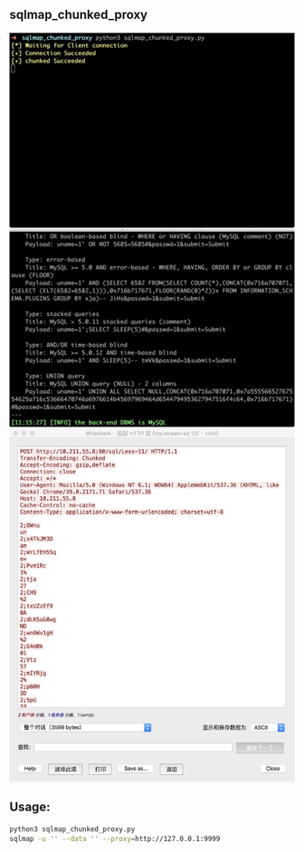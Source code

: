 ## sqlmap_chunked_proxy
![](sqlmap_chunked_proxy.jpeg)
![](sqlmap.jpeg)
![](Wireshark.jpeg)
## Usage:
```bash
python3 sqlmap_chunked_proxy.py
sqlmap -u '' --data '' --proxy=http://127.0.0.1:9999
```